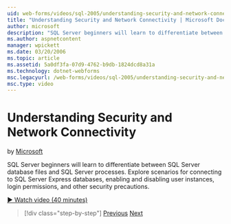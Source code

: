 ```yaml
---
uid: web-forms/videos/sql-2005/understanding-security-and-network-connectivity
title: "Understanding Security and Network Connectivity | Microsoft Docs"
author: microsoft
description: "SQL Server beginners will learn to differentiate between SQL Server database files and SQL Server processes. Explore scenarios for connecting to SQL Server E..."
ms.author: aspnetcontent
manager: wpickett
ms.date: 03/20/2006
ms.topic: article
ms.assetid: 5a0df3fa-07d9-4762-b9db-1824dcd8a31a
ms.technology: dotnet-webforms
msc.legacyurl: /web-forms/videos/sql-2005/understanding-security-and-network-connectivity
msc.type: video
---
```

Understanding Security and Network Connectivity
====================
by [Microsoft](https://github.com/microsoft)

SQL Server beginners will learn to differentiate between SQL Server database files and SQL Server processes. Explore scenarios for connecting to SQL Server Express databases, enabling and disabling user instances, login permissions, and other security precautions.

[&#9654; Watch video (40 minutes)](https://channel9.msdn.com/Blogs/ASP-NET-Site-Videos/understanding-security-and-network-connectivity)

> [!div class="step-by-step"]
> [Previous](more-structured-query-language.md)
> [Next](connecting-your-web-application-to-sql-server-2005-express-edition.md)
